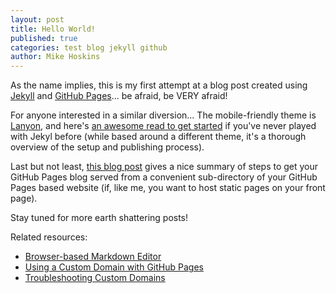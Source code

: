 ```yaml
---
layout: post
title: Hello World!
published: true
categories: test blog jekyll github
author: Mike Hoskins
---
```

As the name implies, this is my first attempt at a blog post created using [Jekyll](https://jekyllrb.com) and [GitHub Pages](https://pages.github.com)...  be afraid, be VERY afraid!

For anyone interested in a similar diversion...  The mobile-friendly theme is [Lanyon](https://github.com/poole/lanyon), and here's [an awesome read to get started](https://www.smashingmagazine.com/2014/08/build-blog-jekyll-github-pages) if you've never played with Jekyl before (while based around a different theme, it's a thorough overview of the setup and publishing process).

Last but not least, [this blog post](http://shahrajat.com/2016-06-22-install-jekyll-subdirectory-blog-github-pages) gives a nice summary of steps to get your GitHub Pages blog served from a convenient sub-directory of your GitHub Pages based website (if, like me, you want to host static pages on your front page).

Stay tuned for more earth shattering posts!

Related resources:

- [Browser-based Markdown Editor](http://prose.io)
- [Using a Custom Domain with GitHub Pages](https://help.github.com/articles/using-a-custom-domain-with-github-pages)
- [Troubleshooting Custom Domains](https://help.github.com/articles/troubleshooting-custom-domains)